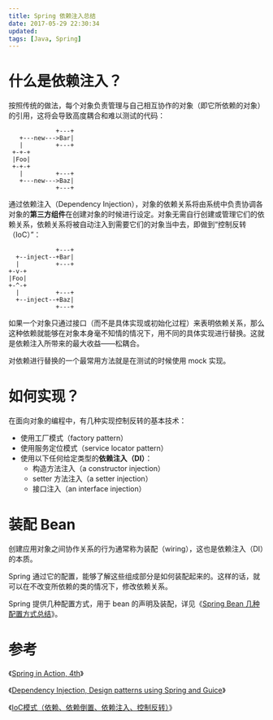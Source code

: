```yaml
---
title: Spring 依赖注入总结
date: 2017-05-29 22:30:34
updated:
tags: [Java, Spring]
---
```


# 什么是依赖注入？

按照传统的做法，每个对象负责管理与自己相互协作的对象（即它所依赖的对象）的引用，这将会导致高度耦合和难以测试的代码：

```
             +---+
   +---new--->Bar|
   |         +---+
 +-+-+
 |Foo|
 +-+-+
   |         +---+
   +---new--->Baz|
             +---+
```

通过依赖注入（Dependency Injection），对象的依赖关系将由系统中负责协调各对象的**第三方组件**在创建对象的时候进行设定。对象无需自行创建或管理它们的依赖关系，依赖关系将被自动注入到需要它们的对象当中去，即做到“控制反转（IoC）”：

```
             +---+
  +--inject--+Bar|
  |          +---+
+-v-+
|Foo|
+-^-+
  |          +---+
  +--inject--+Baz|
             +---+
```

如果一个对象只通过接口（而不是具体实现或初始化过程）来表明依赖关系，那么这种依赖就能够在对象本身毫不知情的情况下，用不同的具体实现进行替换。这就是依赖注入所带来的最大收益——松耦合。

对依赖进行替换的一个最常用方法就是在测试的时候使用 mock 实现。

# 如何实现？

在面向对象的编程中，有几种实现控制反转的基本技术：

* 使用工厂模式（factory pattern）
* 使用服务定位模式（service locator pattern）
* 使用以下任何给定类型的**依赖注入（DI）**：
  * 构造方法注入（a constructor injection）
  * setter 方法注入（a setter injection）
  * 接口注入（an interface injection）

# 装配 Bean

创建应用对象之间协作关系的行为通常称为装配（wiring），这也是依赖注入（DI）的本质。

Spring 通过它的配置，能够了解这些组成部分是如何装配起来的。这样的话，就可以在不改变所依赖的类的情况下，修改依赖关系。

Spring 提供几种配置方式，用于 bean 的声明及装配，详见《[Spring Bean 几种配置方式总结](/2017/06/04/spring-bean-wiring/)》。

# 参考

《[Spring in Action, 4th](https://www.manning.com/books/spring-in-action-fourth-edition)》

《[Dependency Injection, Design patterns using Spring and Guice](https://www.manning.com/books/dependency-injection)》

《[IoC模式（依赖、依赖倒置、依赖注入、控制反转）](https://www.cnblogs.com/fuchongjundream/p/3873073.html)》
